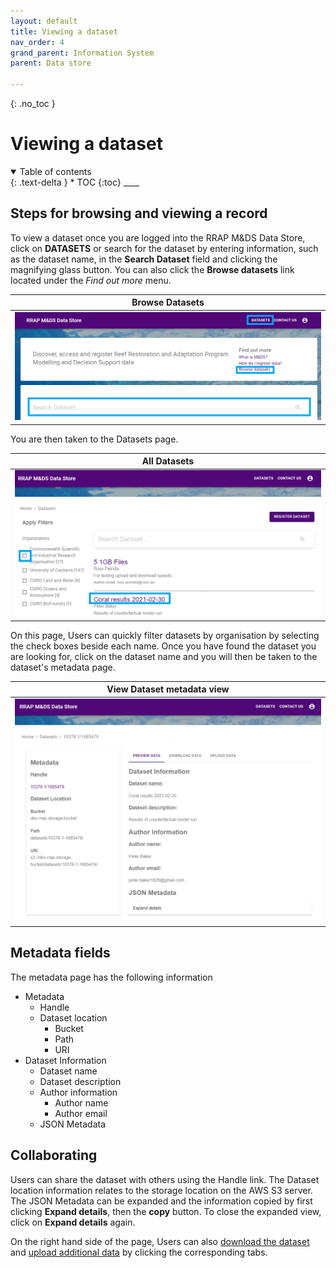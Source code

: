 ```yaml
---
layout: default
title: Viewing a dataset
nav_order: 4
grand_parent: Information System
parent: Data store

---
```

{: .no_toc }
# Viewing a dataset
<details  open markdown="block">
  <summary>
    Table of contents
  </summary>
{: .text-delta }
* TOC
{:toc}
____
</details>

## Steps for browsing and viewing a record

To view a dataset once you are logged into the RRAP M&DS Data Store, click on **DATASETS** or search for the dataset by entering information, such as the dataset name, in the **Search Dataset** field and clicking the magnifying glass button.
You can also click the **Browse datasets** link located under the *Find out more* menu.

|                                    Browse Datasets                                    |
| :------------------------------------------------------------------------------: |
| <img src="../../assets/images/viewDataset.png" alt="drawing" width="600"/> |

You are then taken to the Datasets page.

|                                   All Datasets                                    |
| :------------------------------------------------------------------------------: |
| <img src="../../assets/images/viewDataset2.png" alt="drawing" width="600"/> |


On this page, Users can quickly filter datasets by organisation by selecting the check boxes beside each name. Once you have found the dataset you are looking for, click on the dataset name and you will then be taken to the dataset's metadata page.

|                                   View Dataset metadata view                           |
| :------------------------------------------------------------------------------: |
| <img src="../../assets/images/viewDataset3.png" alt="drawing" width="600"/> |

## Metadata fields
The metadata page has the following information
- Metadata
    - Handle 
    - Dataset location
      - Bucket
      - Path
      - URI
- Dataset Information
  - Dataset name
  - Dataset description
  - Author information
    - Author name
    - Author email
  - JSON Metadata

## Collaborating
Users can share the dataset with others using the Handle link. The Dataset location information relates to the storage location on the AWS S3 server.
The JSON Metadata can be expanded and the information copied by first clicking **Expand details**, then the **copy** button. To close the expanded view, click on **Expand details** again.

On the right hand side of the page, Users can also [download the dataset](../data-store/downloading-datasets.html) and [upload additional data](../data-store/registering-and-uploading-a-dataset.html) by clicking the corresponding tabs.
